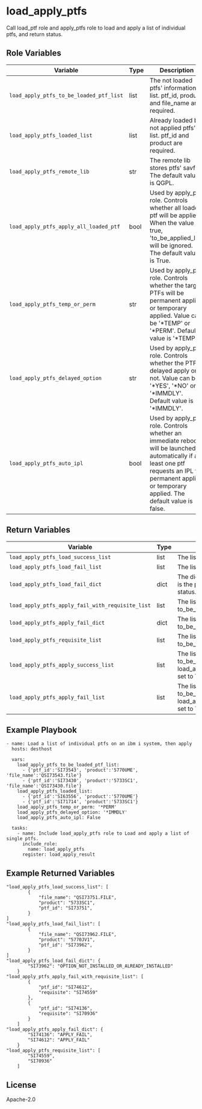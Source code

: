 load_apply_ptfs
=========

Call load_ptf role and apply_ptfs role to load and apply a list of individual ptfs, and return status.

Role Variables
--------------

| Variable                                  | Type          | Description                                                                    |
|-------------------------------------------|---------------|--------------------------------------------------------------------------------|
| `load_apply_ptfs_to_be_loaded_ptf_list`   | list       | The not loaded ptfs' information list. ptf_id, product and file_name are required.|
| `load_apply_ptfs_loaded_list`             | list     | Already loaded but not applied ptfs' list. ptf_id and product are required.        |
| `load_apply_ptfs_remote_lib`          | str           | The remote lib stores ptfs' savf.  The default value is QGPL.                             |
| `load_apply_ptfs_apply_all_loaded_ptf`| bool          | Used by apply_ptf role. Controls whether all loaded ptf will be applied. When the value is true, 'to_be_applied_list' will be ignored. The default value is True.    |
| `load_apply_ptfs_temp_or_perm`        | str           | Used by apply_ptf role. Controls whether the target PTFs will be permanent applied or temporary applied. Value can be  '*TEMP' or '*PERM'. Default value is '*TEMP'.                     |
| `load_apply_ptfs_delayed_option`      | str           | Used by apply_ptf role. Controls whether the PTF is delayed apply or not. Value can be '*YES', '*NO' or '*IMMDLY'. Default value is '*IMMDLY'.                     |
| `load_apply_ptfs_auto_ipl`            | bool          | Used by apply_ptf role. Controls whether an immediate reboot will be launched automatically if at least one ptf requests an IPL for permanent applied or temporary applied. The default value is false. |

Return Variables
--------------

| Variable                                          | Type          | Description                   |
|---------------------------------------------------|---------------|-------------------------------|
| `load_apply_ptfs_load_success_list`   | list          | The list of the successful load.  |
| `load_apply_ptfs_load_fail_list`      | list          | The list of the failed load.      |
| `load_apply_ptfs_load_fail_dict`      | dict          | The dict of the failed load. The key is the ptf id, and the value is the ptf status.|
| `load_apply_ptfs_apply_fail_with_requisite_list`      | list          | The list of failed apply when to_be_applied_list is provided.                                        |
| `load_apply_ptfs_apply_fail_dict`      | dict          | The list of failed apply when to_be_applied_list is provided.                                        |
| `load_apply_ptfs_requisite_list`      | list          | The list of failed apply when to_be_applied_list is provided.                                        |
| `load_apply_ptfs_apply_success_list`   | list          | The list of successful apply when to_be_applied_list is provided and load_apply_ptfs_apply_all_loaded_ptf set to True.   |
| `load_apply_ptfs_apply_fail_list`      | list          | The list of failed apply when to_be_applied_list is provided and load_apply_ptfs_apply_all_loaded_ptf set to True.   |

Example Playbook
----------------
```
- name: Load a list of individual ptfs on an ibm i system, then apply
  hosts: desthost

  vars:
    load_apply_ptfs_to_be_loaded_ptf_list:
      - {'ptf_id':'SI73543', 'product':'5770UME', 'file_name':'QSI73543.file'}
      - {'ptf_id':'SI73430', 'product':'5733SC1', 'file_name':'QSI73430.file'}
    load_apply_ptfs_loaded_list:
      - {'ptf_id':'SI63556', 'product':'5770UME'}
      - {'ptf_id':'SI71714', 'product':'5733SC1'}
    load_apply_ptfs_temp_or_perm: '*PERM'
    load_apply_ptfs_delayed_option: '*IMMDLY'
    load_apply_ptfs_auto_ipl: False

  tasks:
    - name: Include load_apply_ptfs role to Load and apply a list of single ptfs.
      include_role:
        name: load_apply_ptfs
      register: load_apply_result
```
Example Returned Variables
----------------
```
"load_apply_ptfs_load_success_list": [
        {
            "file_name": "QSI73751.FILE",
            "product": "5733SC1",
            "ptf_id": "SI73751",
        }
]
"load_apply_ptfs_load_fail_list": [
        {
            "file_name": "QSI73962.FILE",
            "product": "5770JV1",
            "ptf_id": "SI73962",
        }
]
"load_apply_ptfs_load_fail_dict": {
        "SI73962": "OPTION_NOT_INSTALLED_OR_ALREADY_INSTALLED"
    }
"load_apply_ptfs_apply_fail_with_requisite_list": [
        {
            "ptf_id": "SI74612",
            "requisite": "SI74559"
        },
        {
            "ptf_id": "SI74136",
            "requisite": "SI70936"
        }
    ]
"load_apply_ptfs_apply_fail_dict": {
        "SI74136": "APPLY_FAIL",
        "SI74612": "APPLY_FAIL"
    }
"load_apply_ptfs_requisite_list": [
        "SI74559",
        "SI70936"
    ]
```
License
-------

Apache-2.0
